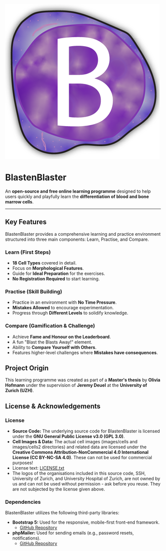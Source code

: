 ![BlastenBlaster Logo](./assets/blastenblaster.png)

# BlastenBlaster

An **open-source and free online learning programme** designed to help users quickly and playfully learn the **differentiation of blood and bone marrow cells**.

---

## Key Features

BlastenBlaster provides a comprehensive learning and practice environment structured into three main components: Learn, Practise, and Compare.

### Learn (First Steps)
* **18 Cell Types** covered in detail.
* Focus on **Morphological Features**.
* Guide for **Ideal Preparation** for the exercises.
* **No Registration Required** to start learning.

### Practise (Skill Building)
* Practice in an environment with **No Time Pressure**.
* **Mistakes Allowed** to encourage experimentation.
* Progress through **Different Levels** to solidify knowledge.

### Compare (Gamification & Challenge)
* Achieve **Fame and Honour on the Leaderboard**.
* A fun "Blast the Blasts Away!" element.
* Ability to **Compare Yourself with Others**.
* Features higher-level challenges where **Mistakes have consequences**.


## Project Origin

This learning programme was created as part of a **Master's thesis** by **Olivia Hofmann** under the supervision of **Jeremy Deuel** at the **University of Zurich (UZH)**.


## License & Acknowledgements

### License

* **Source Code:** The underlying source code for BlastenBlaster is licensed under the **GNU General Public License v3.0 (GPL 3.0)**.
* **Cell Images & Data:** The actual cell images (images/cells and images/cells2 directories) and related data are licensed under the **Creative Commons Attribution-NonCommercial 4.0 International License (CC BY-NC-SA 4.0)**. These can not be used for commercial purposes!
* License text: [LICENSE.txt](LICENSE.txt)
* The logos of the organisations included in this source code, SSH, University of Zurich, and University Hospital of Zurich, are not owned by us and can not be used without permission - ask before you reuse. They are not subjected by the license given above. 
### Dependencies

BlastenBlaster utilizes the following third-party libraries:

* **Bootstrap 5:** Used for the responsive, mobile-first front-end framework.
    * [GitHub Repository](https://github.com/twbs/bootstrap)
* **phpMailer:** Used for sending emails (e.g., password resets, notifications).
    * [GitHub Repository](https://github.com/PHPMailer/PHPMailer)
